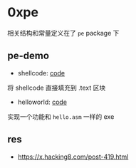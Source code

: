 # 0xpe

相关结构和常量定义在了 `pe` package 下
## pe-demo

- shellcode: [code](./pe-demo/shellcode/main.go)

将 shellcode 直接填充到 .text 区块

- helloworld: [code](./pe-demo/helloworld/main.go)

实现一个功能和 `hello.asm` 一样的 exe

## res
- https://x.hacking8.com/post-419.html